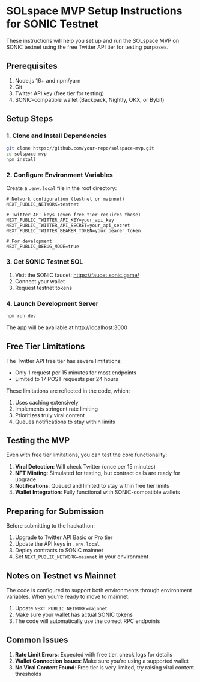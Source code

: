 # SOLspace MVP Setup Instructions for SONIC Testnet

These instructions will help you set up and run the SOLspace MVP on SONIC testnet using the free Twitter API tier for testing purposes.

## Prerequisites

1. Node.js 16+ and npm/yarn
2. Git
3. Twitter API key (free tier for testing)
4. SONIC-compatible wallet (Backpack, Nightly, OKX, or Bybit)

## Setup Steps

### 1. Clone and Install Dependencies

```bash
git clone https://github.com/your-repo/solspace-mvp.git
cd solspace-mvp
npm install
```

### 2. Configure Environment Variables

Create a `.env.local` file in the root directory:

```
# Network configuration (testnet or mainnet)
NEXT_PUBLIC_NETWORK=testnet

# Twitter API keys (even free tier requires these)
NEXT_PUBLIC_TWITTER_API_KEY=your_api_key
NEXT_PUBLIC_TWITTER_API_SECRET=your_api_secret
NEXT_PUBLIC_TWITTER_BEARER_TOKEN=your_bearer_token

# For development
NEXT_PUBLIC_DEBUG_MODE=true
```

### 3. Get SONIC Testnet SOL

1. Visit the SONIC faucet: https://faucet.sonic.game/
2. Connect your wallet
3. Request testnet tokens

### 4. Launch Development Server

```bash
npm run dev
```

The app will be available at http://localhost:3000

## Free Tier Limitations

The Twitter API free tier has severe limitations:

- Only 1 request per 15 minutes for most endpoints
- Limited to 17 POST requests per 24 hours

These limitations are reflected in the code, which:

1. Uses caching extensively
2. Implements stringent rate limiting
3. Prioritizes truly viral content
4. Queues notifications to stay within limits

## Testing the MVP

Even with free tier limitations, you can test the core functionality:

1. **Viral Detection**: Will check Twitter (once per 15 minutes)
2. **NFT Minting**: Simulated for testing, but contract calls are ready for upgrade
3. **Notifications**: Queued and limited to stay within free tier limits
4. **Wallet Integration**: Fully functional with SONIC-compatible wallets

## Preparing for Submission

Before submitting to the hackathon:

1. Upgrade to Twitter API Basic or Pro tier
2. Update the API keys in `.env.local`
3. Deploy contracts to SONIC mainnet
4. Set `NEXT_PUBLIC_NETWORK=mainnet` in your environment

## Notes on Testnet vs Mainnet

The code is configured to support both environments through environment variables. When you're ready to move to mainnet:

1. Update `NEXT_PUBLIC_NETWORK=mainnet`
2. Make sure your wallet has actual SONIC tokens
3. The code will automatically use the correct RPC endpoints

## Common Issues

1. **Rate Limit Errors**: Expected with free tier, check logs for details
2. **Wallet Connection Issues**: Make sure you're using a supported wallet
3. **No Viral Content Found**: Free tier is very limited, try raising viral content thresholds
